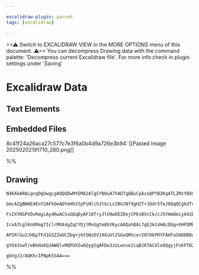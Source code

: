 ```yaml
---

excalidraw-plugin: parsed
tags: [excalidraw]

---
```

==⚠  Switch to EXCALIDRAW VIEW in the MORE OPTIONS menu of this document. ⚠== You can decompress Drawing data with the command palette: 'Decompress current Excalidraw file'. For more info check in plugin settings under 'Saving'


# Excalidraw Data

## Text Elements
## Embedded Files
8c41f24a26aca27c577c7e3f6a0b4d9a726e3b94: [[Pasted Image 20250202191710_280.png]]

%%
## Drawing
```compressed-json
N4KAkARALgngDgUwgLgAQQQDwMYEMA2AlgCYBOuA7hADTgQBuCpAzoQPYB2KqATLZMzYBXUtiRoIACyhQ4zZAHoFAc0JRJQgEYA6bGwC2CgF7N6hbEcK4OCtptbErHALRY8RMpWdx8Q1TdIEfARcZgRmBShcZQUebQAObQAGGjoghH0EDihmbgBtcDBQMBKIEm4IAAliZQBrACEOWoA5egBpAEEATQAVHgBVfoArAGE4EZhUkshYRArCfWikflLM

bmcAZgBWAE4EnY2AFkOeADYeHh2tpPiNlchJtGcLxIBGJNfXgHZT+JOdr5feJ8QqQCgkdTcc4bbRA37xLY8Q67D5fe5SBCEZTSbjfU7aHbxV4bK5HeK3L4g6YQazKYLcJLo5hQUhsWoIEZsfBsUgVFnWZhwXCBbJTUqaXDYWrKVlCDjETnc3kSfkcQXCrJQMWQABmhHw+AAyrB6RJBB5tRBmaz2QB1CGSbhU0rWtkIY0wU3oc3ldGy7EccK5NCvd

FsIXYNSPVDvRmgiAy4RwACSxGDqDyAF10TryJlU9wOEIDejCPKsBVcCk/cJ5YHmOmiyX42EEMRcUDDklAUlTjt0YwWOwuCGNqH44PWJxmpwxLjblsfkjiaXmAARdJQNvcHUEMLozS14gAUWCmWyjeL+HRQjgxFwW/bIa+GwRPCSF0Orz+6KITULV6/mwUrbmgu74PuLZRFAQjphAiDymWyiWnqwQFhI8TYF+OpIrgZySnhXzYIuRFfAgGw6qcVaa

IcxA7LglKnORmg7IclrMO44gZqCYDjtMvGgtm8bYKycAAQahQAL7gEJkC4HAcDGg+XHFDMkgZFxEBENiWorAwhAIBQ9SStKsryoqPIVAAxDqtl2WKEDYCIIpQMmW76MaNoclylkSFZrwIAFAUOU5pAuW5GTGVKiZygqPnKugqrqi5IXOZqEX6AAYvqRomppPrtnpoXhe5nluvaxCQmgzqOWl2QZWV7Iel6Vpcr6hS1WF6XuQASsIAZBriRV1a57k

APIRlGuJJHGpTFd1GSZZwUCZbg+j6tGWzDV19XuUt2SGoQRhce+20lRkPRYFAHTaSO6DBDqukdfNu0ZEppDXWFbAUOpuBPqgTbXs9I0Zce8odF9P0hP9NKQ6lO2jRkEOshQPTwJpZmFR1HGsgaAAa3AbKcXzaFt2MiVy+BdITPAk6c7yHF8OyvL8Wy7DVRhsAY3CqZA9AEEIJ1SWdC36H1sX1nBmMOTKJCHcdTqzZAsvEMaCBiWgZOlCrACybDEA

gYO4JowT/eBkHa6QJAWQlvMQPUXIw6QygSgAFDw3zULwnve2iqBJKTACUlo9QgyjFsKFTO27PAbIyvBx17sfxwHWzB8LwMI41CATVAw6Xs2pS5mtCCh+WVscMhaB21kxum9wLKC+i2BEBrqCNwg6IcCXDekE38bCFAf5cR3GelHYQwINgOSGt3cB6wbRsm6BqDm53HWSnnjA9Fz+A8/Gsz5ek0/DpaTnMgYaNzGggNASBZt7uv1L4KE10n9vu/if

gUngJJ/AQKhcIPNpKSSAA===
```
%%